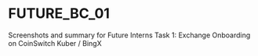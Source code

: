 # FUTURE_BC_01
Screenshots and summary for Future Interns Task 1: Exchange Onboarding on CoinSwitch Kuber / BingX
